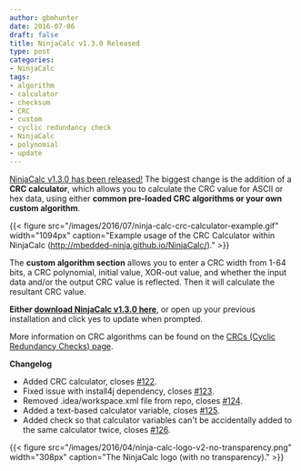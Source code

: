 ```yaml
---
author: gbmhunter
date: 2016-07-06
draft: false
title: NinjaCalc v1.3.0 Released
type: post
categories:
- NinjaCalc
tags:
- algorithm
- calculator
- checksum
- CRC
- custom
- cyclic redundancy check
- NinjaCalc
- polynomial
- update
---
```


[NinjaCalc v1.3.0 has been released!](http://mbedded-ninja.github.io/NinjaCalc/) The biggest change is the addition of a **CRC calculator**, which allows you to calculate the CRC value for ASCII or hex data, using either **common pre-loaded CRC algorithms or your own custom algorithm**.

{{< figure src="/images/2016/07/ninja-calc-crc-calculator-example.gif" width="1094px" caption="Example usage of the CRC Calculator within NinjaCalc (http://mbedded-ninja.github.io/NinjaCalc/)."  >}}

The **custom algorithm section** allows you to enter a CRC width from 1-64 bits, a CRC polynomial, initial value, XOR-out value, and whether the input data and/or the output CRC value is reflected. Then it will calculate the resultant CRC value.

**Either [download NinjaCalc v1.3.0 here](http://mbedded-ninja.github.io/NinjaCalc/)**, or open up your previous installation and click yes to update when prompted.

More information on CRC algorithms can be found on the [CRCs (Cyclic Redundancy Checks) page](/programming/general/crcs-cyclic-redundancy-checks).

**Changelog**

* Added CRC calculator, closes [#122](https://github.com/gbmhunter/NinjaCalc/issues/122).
* Fixed issue with install4j dependency, closes [#123](https://github.com/gbmhunter/NinjaCalc/issues/123).
* Removed .idea/workspace.xml file from repo, closes [#124](https://github.com/gbmhunter/NinjaCalc/issues/124).
* Added a text-based calculator variable, closes [#125](https://github.com/gbmhunter/NinjaCalc/issues/125).
* Added check so that calculator variables can't be accidentally added to the same calculator twice, closes [#126](https://github.com/gbmhunter/NinjaCalc/issues/126).

{{< figure src="/images/2016/04/ninja-calc-logo-v2-no-transparency.png" width="308px" caption="The NinjaCalc logo (with no transparency)."  >}}
